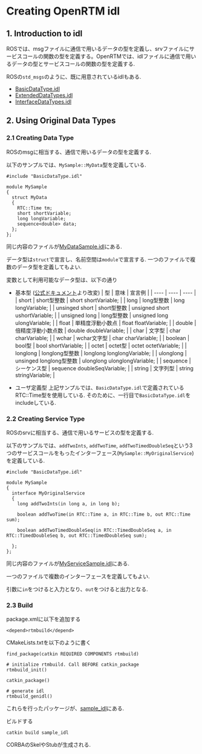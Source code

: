 # Creating OpenRTM idl

## 1. Introduction to idl

ROSでは、msgファイルに通信で用いるデータの型を定義し、srvファイルにサービスコールの関数の型を定義する。OpenRTMでは、idlファイルに通信で用いるデータの型とサービスコールの関数の型を定義する.

ROSの`std_msgs`のように、既に用意されているidlもある.
- [BasicDataType.idl](https://github.com/OpenRTM/OpenRTM-aist/blob/master/src/lib/rtm/idl/BasicDataType.idl)
- [ExtendedDataTypes.idl](https://github.com/OpenRTM/OpenRTM-aist/blob/master/src/lib/rtm/idl/ExtendedDataTypes.idl)
- [InterfaceDataTypes.idl](https://github.com/OpenRTM/OpenRTM-aist/blob/master/src/lib/rtm/idl/InterfaceDataTypes.idl)

## 2. Using Original Data Types

### 2.1 Creating Data Type

ROSのmsgに相当する、通信で用いるデータの型を定義する.

以下のサンプルでは、`MySample::MyData`型を定義している.
```
#include "BasicDataType.idl"

module MySample
{
  struct MyData
  {
    RTC::Time tm;
    short shortVariable;
    long longVariable;
    sequence<double> data;
  };
};
```
同じ内容のファイルが[MyDataSample.idl](https://github.com/Naoki-Hiraoka/rtmros_beginner_tutorial/blob/master/openrtm_beginner_tutorial/sample_idl/idl/MyDataSample.idl)にある.

データ型は`struct`で宣言し、名前空間は`module`で宣言する. 一つのファイルで複数のデータ型を定義してもよい.

変数として利用可能なデータ型は、以下の通り
- 基本型 ([公式ドキュメント](https://www.openrtm.org/openrtm/ja/doc/developersguide/dataport_advanced)より改変)
| 型 | 意味 | 宣言例 |
| ---- | ---- | ---- |
| short | short型整数 | short shortVariable; |
| long | long型整数 | long longVariable; |
| unsinged short | short型整数 | unsigned short ushortVariable; |
| unsigned long | long型整数 | unsigned long ulongVariable; |
| float | 単精度浮動小数点 | float floatVariable; |
| double | 倍精度浮動小数点数 | double doubleVariable; |
| char | 文字型 | char charVariable; |
| wchar | wchar文字型 | char charVariable; |
| boolean | bool型 | bool shortVariable; |
| octet | octet型 | octet octetVariable; |
| longlong | longlong型整数 | longlong longlongVariable; |
| ulonglong | unsinged longlong型整数 | ulonglong ulonglongVariable; |
| sequence<T> | シーケンス型 | sequence<double> doubleSeqVariable; |
| string | 文字列型 | string stringVariable; |

- ユーザ定義型
  上記サンプルでは、`BasicDataType.idl`で定義されているRTC::Time型を使用している. そのために、一行目で`BasicDataType.idl`をincludeしている.

### 2.2 Creating Service Type
ROSのsrvに相当する、通信で用いるサービスの型を定義する.

以下のサンプルでは、`addTwoInts`, `addTwoTime`, `addTwoTimedDoubleSeq`という3つのサービスコールをもったインターフェース(`MySample::MyOriginalService`)を定義している.
```
#include "BasicDataType.idl"

module MySample
{
  interface MyOriginalService
  {
    long addTwoInts(in long a, in long b);

    boolean addTwoTime(in RTC::Time a, in RTC::Time b, out RTC::Time sum);

    boolean addTwoTimedDoubleSeq(in RTC::TimedDoubleSeq a, in RTC::TimedDoubleSeq b, out RTC::TimedDoubleSeq sum);

  };
};
```

同じ内容のファイルが[MyServiceSample.idl](https://github.com/Naoki-Hiraoka/rtmros_beginner_tutorial/blob/master/openrtm_beginner_tutorial/sample_idl/idl/MyServiceSample.idl)にある.

一つのファイルで複数のインターフェースを定義してもよい.

引数に`in`をつけると入力となり、`out`をつけると出力となる.

### 2.3 Build

package.xmlに以下を追加する
```
<depend>rtmbuild</depend>
```

CMakeLists.txtを以下のように書く
```
find_package(catkin REQUIRED COMPONENTS rtmbuild)

# initialize rtmbuild. Call BEFORE catkin_package
rtmbuild_init()

catkin_package()

# generate idl
rtmbuild_genidl()
```

これらを行ったパッケージが、[sample_idl](https://github.com/Naoki-Hiraoka/rtmros_beginner_tutorial/blob/master/openrtm_beginner_tutorial/sample_idl)にある.

ビルドする
```
catkin build sample_idl
```
CORBAのSkelやStubが生成される.